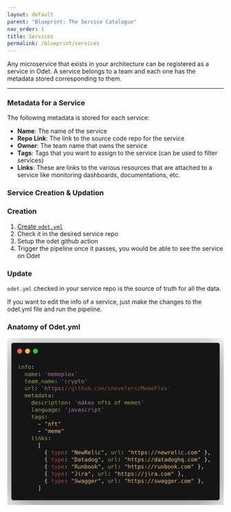 ```yaml
---
layout: default
parent: "Blueprint: The Service Catalogue"
nav_order: 1
title: Services
permalink: /blueprint/services
---
```


Any microservice that exists in your architecture can be registered as a service in Odet. A service belongs to a team and each one has the metadata stored corresponding to them.

---
### Metadata for a Service

The following metadata is stored for each service:
- **Name**: The name of the service
- **Repo Link**: The link to the source code repo for the service
- **Owner**: The team name that owns the service
- **Tags**: Tags that you want to assign to the service (can be used to
  filter services)
- **Links**: These are links to the various resources that are attached to a
  service like monitoring dashboards, documentations, etc.

### Service Creation & Updation

### Creation
1. [Create `odet.yml`](/blueprint/odet-yml)
2. Check it in the desired service repo
3. Setup the odet github action
4. Trigger the pipeline
once it passes, you would be able to see the service on Odet

### Update
`odet.yml` checked in your service repo is the source of truth for all the data.

If you want to edit the info of a service, just make the changes to the odet.yml file and run the pipeline.

### Anatomy of Odet.yml

![Odet YAML](../assets/images/carbon.png)

